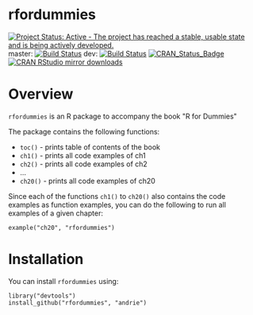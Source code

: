 rfordummies
===========


[![Project Status: Active - The project has reached a stable, usable state and is being actively developed.](http://www.repostatus.org/badges/latest/active.svg)](http://www.repostatus.org/#active)
master: [<img src="https://travis-ci.org/andrie/rfordummies.svg" alt="Build Status" />](https://travis-ci.org/andrie/rfordummies)
dev: [<img src="https://travis-ci.org/andrie/rfordummies.svg?branch=dev" alt="Build Status" />](https://travis-ci.org/andrie/rfordummies) 
[![CRAN_Status_Badge](http://www.r-pkg.org/badges/version/rfordummies)](http://cran.r-project.org/package=rfordummies)
[![CRAN RStudio mirror downloads](http://cranlogs.r-pkg.org/badges/rfordummies)](http://www.r-pkg.org/pkg/rfordummies)

# Overview

`rfordummies` is an R package to accompany the book "R for Dummies"

The package contains the following functions:

* `toc()` - prints table of contents of the book
* `ch1()` - prints all code examples of ch1
* `ch2()` - prints all code examples of ch2
*  ...
* `ch20()` - prints all code examples of ch20

Since each of the functions `ch1()` to `ch20()` also contains the code examples as function examples, you can do the following to run all examples of a given chapter:

    example("ch20", "rfordummies")


# Installation

You can install `rfordummies` using:

    library("devtools")
    install_github("rfordummies", "andrie")
